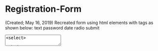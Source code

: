 # Registration-Form 
(Created; May 16, 2019)
Recreated form using html elements with tags as shown below:
text
password
date
radio
submit
<textarea>
<select>
